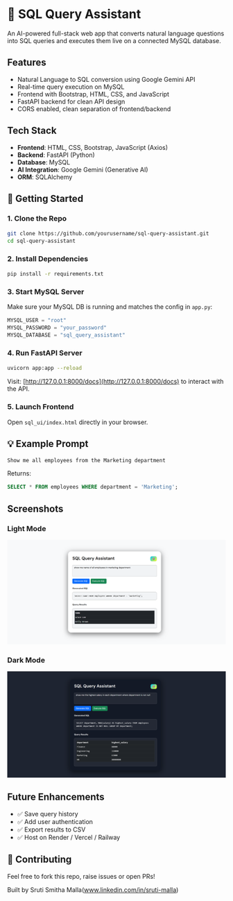 # 🧠 SQL Query Assistant

An AI-powered full-stack web app that converts natural language questions into SQL queries and executes them live on a connected MySQL database.

## Features

- Natural Language to SQL conversion using Google Gemini API
- Real-time query execution on MySQL
- Frontend with Bootstrap, HTML, CSS, and JavaScript
- FastAPI backend for clean API design
- CORS enabled, clean separation of frontend/backend

## Tech Stack

- **Frontend**: HTML, CSS, Bootstrap, JavaScript (Axios)
- **Backend**: FastAPI (Python)
- **Database**: MySQL
- **AI Integration**: Google Gemini (Generative AI)
- **ORM**: SQLAlchemy

## 🚀 Getting Started

### 1. Clone the Repo

```bash
git clone https://github.com/yourusername/sql-query-assistant.git
cd sql-query-assistant
```

### 2. Install Dependencies

```bash
pip install -r requirements.txt
```

### 3. Start MySQL Server

Make sure your MySQL DB is running and matches the config in `app.py`:
```python
MYSQL_USER = "root"
MYSQL_PASSWORD = "your_password"
MYSQL_DATABASE = "sql_query_assistant"
```

### 4. Run FastAPI Server

```bash
uvicorn app:app --reload
```

Visit: [http://127.0.0.1:8000/docs](http://127.0.0.1:8000/docs) to interact with the API.

### 5. Launch Frontend

Open `sql_ui/index.html` directly in your browser.

## 💡 Example Prompt

```
Show me all employees from the Marketing department
```

Returns:
```sql
SELECT * FROM employees WHERE department = 'Marketing';
```

## Screenshots

### Light Mode
![Light Mode Result](assets/Result_LightMode.png)

### Dark Mode
![Dark Mode Result](assets/Result_DarkMode.png)

## Future Enhancements

- ✅ Save query history
- ✅ Add user authentication
- ✅ Export results to CSV
- ✅ Host on Render / Vercel / Railway

## 🤝 Contributing

Feel free to fork this repo, raise issues or open PRs!

Built by Sruti Smitha Malla(www.linkedin.com/in/sruti-malla)
